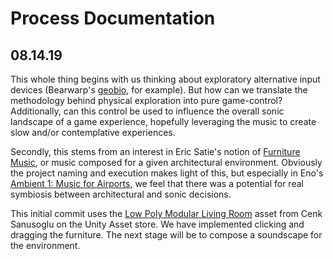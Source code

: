 # Process Documentation

## 08.14.19
This whole thing begins with us thinking about exploratory alternative input devices (Bearwarp's [geobio](https://vimeo.com/259809620), for example). But how can we translate the methodology behind physical exploration into pure game-control? Additionally, can this control be used to influence the overall sonic landscape of a game experience, hopefully leveraging the music to create slow and/or contemplative experiences.

Secondly, this stems from an interest in Eric Satie's notion of [Furniture Music](https://en.wikipedia.org/wiki/Furniture_music), or music composed for a given architectural environment. Obviously the project naming and execution makes light of this, but especially in Eno's [Ambient 1: Music for Airports](https://open.spotify.com/album/063f8Ej8rLVTz9KkjQKEMa), we feel that there was a potential for real symbiosis between architectural and sonic decisions. 

This initial commit uses the [Low Poly Modular Living Room](https://assetstore.unity.com/packages/3d/environments/urban/low-poly-modular-living-room-128552) asset from Cenk Sanusoglu on the Unity Asset store. We have implemented clicking and dragging the furniture. The next stage will be to compose a soundscape for the environment.
